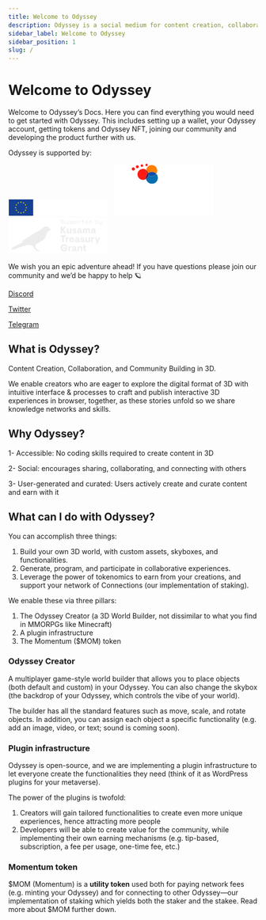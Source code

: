 ```yaml
---
title: Welcome to Odyssey
description: Odyssey is a social medium for content creation, collaboration, and community building in 3D.
sidebar_label: Welcome to Odyssey
sidebar_position: 1
slug: /
---
```

# Welcome to Odyssey

Welcome to Odyssey’s Docs. Here you can find everything you would need to get started with Odyssey. This includes setting up a wallet, your Odyssey account, getting tokens and Odyssey NFT, joining our community and developing the product further with us.

Odyssey is supported by:

![EU ERFD logo](img/EU-ERFD-200.png)&emsp;![SNN logo](img/SNN-200.png)&emsp;![Kusama Treasury logo](img/kusama-treasury-200.png)


We wish you an epic adventure ahead!
If you have questions please join our community and we’d be happy to help 🪐

[Discord](https://discord.gg/6PH9nSu7UP)

[Twitter](https://twitter.com/odysseycreator)

[Telegram](https://t.me/odysseycreator)


## What is Odyssey?

Content Creation, Collaboration, and Community Building in 3D.

We enable creators who are eager to explore the digital format of 3D with intuitive interface & processes to craft and publish interactive 3D experiences in browser, together, as these stories unfold so we share knowledge networks and skills.


## Why Odyssey?

1- Accessible: No coding skills required to create content in 3D

2- Social: encourages sharing, collaborating, and connecting with others

3- User-generated and curated: Users actively create and curate content and earn with it

## What can I do with Odyssey?

You can accomplish three things:

1. Build your own 3D world, with custom assets, skyboxes, and functionalities.
2. Generate, program, and participate in collaborative experiences.
3. Leverage the power of tokenomics to earn from your creations, and support your network of Connections (our implementation of staking).

We enable these via three pillars:

1. The Odyssey Creator (a 3D World Builder, not dissimilar to what you find in MMORPGs like Minecraft)
2. A plugin infrastructure
3. The Momentum ($MOM) token

### Odyssey Creator

A multiplayer game-style world builder that allows you to place objects (both default and custom) in your Odyssey. You can also change the skybox (the backdrop of your Odyssey, which controls the vibe of your world).

The builder has all the standard features such as move, scale, and rotate objects. In addition, you can assign each object a specific functionality (e.g. add an image, video, or text; sound is coming soon).

### Plugin infrastructure

Odyssey is open-source, and we are implementing a plugin infrastructure to let everyone create the functionalities they need (think of it as WordPress plugins for your metaverse).

The power of the plugins is twofold:

1. Creators will gain tailored functionalities to create even more unique experiences, hence attracting more people
2. Developers will be able to create value for the community, while implementing their own earning mechanisms (e.g. tip-based, subscription, a fee per usage, one-time fee, etc.)

### Momentum token

$MOM (Momentum) is a **utility token** used both for paying network fees (e.g. minting your Odyssey) and for connecting to other Odyssey—our implementation of staking which yields both the staker and the stakee. Read more about $MOM further down.



